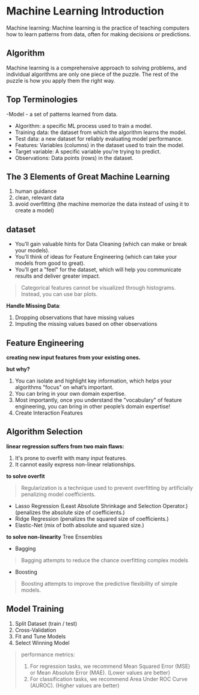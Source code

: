 # Machine Learning Introduction
Machine learning: Machine learning is the practice of teaching computers how to learn patterns from data, often for making decisions or predictions.

## Algorithm
Machine learning is a comprehensive approach to solving problems, 
and individual algorithms are only one piece of the puzzle. The rest of the puzzle is how you apply them the right way.

## Top Terminologies
-Model - a set of patterns learned from data.
- Algorithm: a specific ML process used to train a model.
- Training data: the dataset from which the algorithm learns the model.
- Test data: a new dataset for reliably evaluating model performance.
- Features: Variables (columns) in the dataset used to train the model.
- Target variable: A specific variable you're trying to predict.
- Observations: Data points (rows) in the dataset.

## The 3 Elements of Great Machine Learning
1. human guidance
2. clean, relevant data
3. avoid overfitting (the machine memorize the data instead of using it to create a model)

## dataset
- You’ll gain valuable hints for Data Cleaning (which can make or break your models).
- You’ll think of ideas for Feature Engineering (which can take your models from good to great).
- You’ll get a "feel" for the dataset, which will help you communicate results and deliver greater impact.

> Categorical features cannot be visualized through histograms. Instead, you can use bar plots.

**Handle Missing Data**: 
1. Dropping observations that have missing values
2. Imputing the missing values based on other observations

## Feature Engineering
**creating new input features from your existing ones.**

**but why?**
1. You can isolate and highlight key information, which helps your algorithms "focus" on what’s important.
2. You can bring in your own domain expertise.
3. Most importantly, once you understand the "vocabulary" of feature engineering, you can bring in other people’s domain expertise!
4. Create Interaction Features

## Algorithm Selection

**linear regression suffers from two main flaws:**
1. It's prone to overfit with many input features.
2. It cannot easily express non-linear relationships.

**to solve overfit**
> Regularization is a technique used to prevent overfitting by artificially penalizing model coefficients.
- Lasso Regression (Least Absolute Shrinkage and Selection Operator.) (penalizes the absolute size of coefficients.)
- Ridge Regression (penalizes the squared size of coefficients.)
- Elastic-Net (mix of both absolute and squared size.)

**to solve non-linearity**
Tree Ensembles
- Bagging
> Bagging attempts to reduce the chance overfitting complex models
- Boosting
> Boosting attempts to improve the predictive flexibility of simple models.


## Model Training
1. Split Dataset (train / test)
2. Cross-Validation
3. Fit and Tune Models
4. Select Winning Model
> performance metrics:
> 1. For regression tasks, we recommend Mean Squared Error (MSE) or Mean Absolute Error (MAE). (Lower values are better)
> 2. For classification tasks, we recommend Area Under ROC Curve (AUROC). (Higher values are better)






